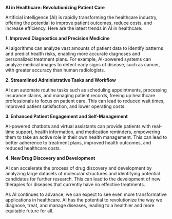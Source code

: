 **AI in Healthcare: Revolutionizing Patient Care**

Artificial intelligence (AI) is rapidly transforming the healthcare industry, offering the potential to improve patient outcomes, reduce costs, and increase efficiency. Here are the latest trends in AI in healthcare:

**1. Improved Diagnostics and Precision Medicine**

AI algorithms can analyze vast amounts of patient data to identify patterns and predict health risks, enabling more accurate diagnoses and personalized treatment plans. For example, AI-powered systems can analyze medical images to detect early signs of disease, such as cancer, with greater accuracy than human radiologists.

**2. Streamlined Administrative Tasks and Workflow**

AI can automate routine tasks such as scheduling appointments, processing insurance claims, and managing patient records, freeing up healthcare professionals to focus on patient care. This can lead to reduced wait times, improved patient satisfaction, and lower operating costs.

**3. Enhanced Patient Engagement and Self-Management**

AI-powered chatbots and virtual assistants can provide patients with real-time support, health information, and medication reminders, empowering them to take an active role in their own health management. This can lead to better adherence to treatment plans, improved health outcomes, and reduced healthcare costs.

**4. New Drug Discovery and Development**

AI can accelerate the process of drug discovery and development by analyzing large datasets of molecular structures and identifying potential candidates for further research. This can lead to the development of new therapies for diseases that currently have no effective treatments.

As AI continues to advance, we can expect to see even more transformative applications in healthcare. AI has the potential to revolutionize the way we diagnose, treat, and manage diseases, leading to a healthier and more equitable future for all.